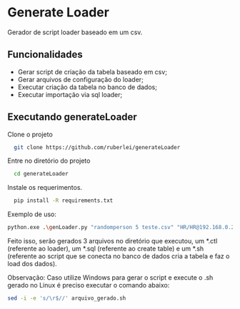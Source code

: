 
# Generate Loader

Gerador de script loader baseado em um csv.   
## Funcionalidades

- Gerar script de criação da tabela baseado em csv;
- Gerar arquivos de configuração do loader;
- Executar criação da tabela no banco de dados;
- Executar importação via sql loader;

## Executando generateLoader

Clone o projeto

```bash
  git clone https://github.com/ruberlei/generateLoader
```

Entre no diretório do projeto

```bash
  cd generateLoader
```

Instale os requerimentos.

```bash
  pip install -R requirements.txt
```

Exemplo de uso:

```bash
python.exe .\genLoader.py "randomperson 5 teste.csv" "HR/HR@192.168.0.22:1521/pdb"
```

Feito isso, serão gerados 3 arquivos no diretório que executou, um *.ctl (referente ao loader), um *.sql (referente ao create table) e um *.sh (referente ao script que se conecta no banco de dados cria a tabela e faz o load dos dados).

Observação: Caso utilize Windows para gerar o script e execute o .sh gerado no Linux é preciso executar o comando abaixo:

```bash
sed -i -e 's/\r$//' arquivo_gerado.sh
```